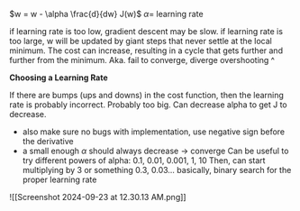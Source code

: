 $w = w - \alpha \frac{d}{dw} J(w)$
$\alpha =$ learning rate

if learning rate is too low, gradient descent may be slow.
if learning rate is too large, w will be updated by giant steps that never settle at the local minimum. The cost can increase, resulting in a cycle that gets further and further from the minimum. Aka. fail to converge, diverge
overshooting ^

**Choosing a Learning Rate**

If there are bumps (ups and downs) in the cost function, then the learning rate is probably incorrect. Probably too big. Can decrease alpha to get J to decrease.
- also make sure no bugs with implementation, use negative sign before the derivative
- a small enough $\alpha$ should always decrease -> converge
Can be useful to try different powers of alpha:
0.1, 0.01, 0.001, 1, 10
Then, can start multiplying by 3 or something
0.3, 0.03...
basically, binary search for the proper learning rate

![[Screenshot 2024-09-23 at 12.30.13 AM.png]]